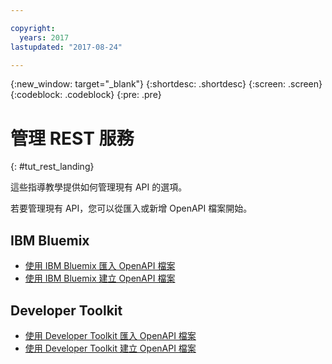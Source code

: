 ```yaml
---

copyright:
  years: 2017
lastupdated: "2017-08-24"

---
```



{:new_window: target="_blank"}
{:shortdesc: .shortdesc}
{:screen: .screen}
{:codeblock: .codeblock}
{:pre: .pre}

# 管理 REST 服務
{: #tut_rest_landing}

這些指導教學提供如何管理現有 API 的選項。

若要管理現有 API，您可以從匯入或新增 OpenAPI 檔案開始。

## IBM Bluemix

- [使用 IBM Bluemix 匯入 OpenAPI 檔案](tut_import_openapi_rest_bm.html)
- [使用 IBM Bluemix 建立 OpenAPI 檔案](tut_add_openapi_rest_bm.html)

## Developer Toolkit

- [使用 Developer Toolkit 匯入 OpenAPI 檔案](tut_import_openapi_rest_tk.html)
- [使用 Developer Toolkit 建立 OpenAPI 檔案](tut_add_openapi_rest_tk.html)










